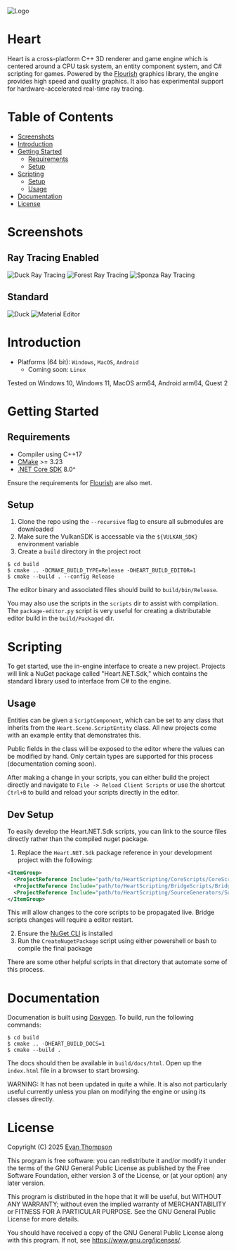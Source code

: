 ![Logo](https://raw.githubusercontent.com/TheApplePieGod/Heart/9fe3deb4328aec3de7c1d669e7117341dfab88f3/images/logo.png)

# Heart

Heart is a cross-platform C++ 3D renderer and game engine which is centered around a CPU task system, an entity component system, and C# scripting for games. Powered by the [Flourish](https://github.com/TheApplePieGod/flourish) graphics library, the engine provides high speed and quality graphics. It also has experimental support for hardware-accelerated real-time ray tracing.

<!--
@cond TURN_OFF_DOXYGEN
-->

# Table of Contents

- [Screenshots](#Screenshots)
- [Introduction](#Introduction)
- [Getting Started](#Getting-Started)
    - [Requirements](#Requirements)
    - [Setup](#General-Setup)
- [Scripting](#Scripting)
    - [Setup](#Setup)
    - [Usage](#Usage)
- [Documentation](#Documentation)
- [License](#License)

# Screenshots

## Ray Tracing Enabled

![Duck Ray Tracing](https://raw.githubusercontent.com/TheApplePieGod/Heart/main/images/duck-rays.webp)
![Forest Ray Tracing](https://raw.githubusercontent.com/TheApplePieGod/Heart/main/images/rays-2.webp)
![Sponza Ray Tracing](https://raw.githubusercontent.com/TheApplePieGod/Heart/main/images/rays-3.webp)

## Standard

![Duck](https://raw.githubusercontent.com/TheApplePieGod/Heart/main/images/duck-norays.webp)
![Material Editor](https://raw.githubusercontent.com/TheApplePieGod/Heart/main/images/material-editor.webp)

<!--
@endcond TURN_OFF_DOXYGEN
-->

# Introduction

- Platforms (64 bit): `Windows`, `MacOS`, `Android`
    - Coming soon: `Linux`

Tested on Windows 10, Windows 11, MacOS arm64, Android arm64, Quest 2

# Getting Started

## Requirements

- Compiler using C++17
- [CMake](https://cmake.org/download/) >= 3.23
- [.NET Core SDK](https://dotnet.microsoft.com/en-us/download/dotnet) 8.0^

Ensure the requirements for [Flourish](https://github.com/TheApplePieGod/flourish#requirements) are also met.

## Setup

1. Clone the repo using the `--recursive` flag to ensure all submodules are downloaded
2. Make sure the VulkanSDK is accessable via the `${VULKAN_SDK}` environment variable
3. Create a `build` directory in the project root

```
$ cd build
$ cmake .. -DCMAKE_BUILD_TYPE=Release -DHEART_BUILD_EDITOR=1
$ cmake --build . --config Release
```

The editor binary and associated files should build to `build/bin/Release`.

You may also use the scripts in the `scripts` dir to assist with compilation. The `package-editor.py` script is very useful for creating a distributable editor build in the `build/Packaged` dir.

# Scripting

To get started, use the in-engine interface to create a new project. Projects will link a NuGet package called "Heart.NET.Sdk," which contains the standard library used to interface from C# to the engine.

## Usage

Entities can be given a `ScriptComponent`, which can be set to any class that inherits from the `Heart.Scene.ScriptEntity` class. All new projects come with an example entity that demonstrates this. 

Public fields in the class will be exposed to the editor where the values can be modified by hand. Only certain types are supported for this process (documentation coming soon).

After making a change in your scripts, you can either build the project directly and navigate to `File -> Reload Client Scripts` or use the shortcut `Ctrl+B` to build and reload your scripts directly in the editor.

## Dev Setup

To easily develop the Heart.NET.Sdk scripts, you can link to the source files directly rather than the compiled nuget package.

1. Replace the `Heart.NET.Sdk` package reference in your development project with the following:
```xml
<ItemGroup>
  <ProjectReference Include="path/to/HeartScripting/CoreScripts/CoreScripts.csproj" />
  <ProjectReference Include="path/to/HeartScripting/BridgeScripts/BridgeScripts.csproj" />
  <ProjectReference Include="path/to/HeartScripting/SourceGenerators/SourceGenerators.csproj" OutputItemType="Analyzer" ReferenceOutputAssembly="false" />
</ItemGroup>
```
This will allow changes to the core scripts to be propagated live. Bridge scripts changes will require a editor restart.

2. Ensure the [NuGet CLI](https://docs.microsoft.com/en-us/nuget/reference/nuget-exe-cli-reference) is installed
3. Run the `CreateNugetPackage` script using either powershell or bash to compile the final package

There are some other helpful scripts in that directory that automate some of this process.


# Documentation

Documenation is built using [Doxygen](https://www.doxygen.nl/). To build, run the following commands:
```
$ cd build
$ cmake .. -DHEART_BUILD_DOCS=1
$ cmake --build .
```

The docs should then be available in `build/docs/html`. Open up the `index.html` file in a browser to start browsing.

WARNING: It has not been updated in quite a while. It is also not particularly useful currently unless you plan on modifying the engine or using its classes directly.

# License

Copyright (C) 2025 [Evan Thompson](https://evanthompson.site/)

This program is free software: you can redistribute it and/or modify
it under the terms of the GNU General Public License as published by
the Free Software Foundation, either version 3 of the License, or
(at your option) any later version.

This program is distributed in the hope that it will be useful,
but WITHOUT ANY WARRANTY; without even the implied warranty of
MERCHANTABILITY or FITNESS FOR A PARTICULAR PURPOSE.  See the
GNU General Public License for more details.

You should have received a copy of the GNU General Public License
along with this program.  If not, see <https://www.gnu.org/licenses/>.
